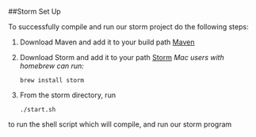 ##Storm Set Up

To successfully compile and run our storm project do the following steps:

1. Download Maven and add it to your build path
   [Maven](http://maven.apache.org/install.html)

2. Download Storm and add it to your path
   [Storm](http://storm.apache.org/downloads.html)
   *Mac users with homebrew can run:*
   ```
   brew install storm
   ```

3. From the storm directory, run
   ```
   ./start.sh
   ```
to run the shell script which will compile, and run our storm program
